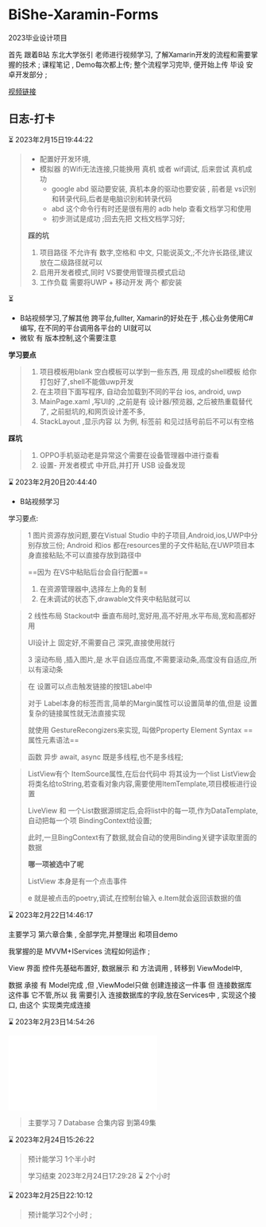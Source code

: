# BiShe-Xaramin-Forms
2023毕业设计项目 

首先 跟着B站 东北大学张引 老师进行视频学习,
了解Xamarin开发的流程和需要掌握的技术 ;
课程笔记 , Demo每次都上传;
整个流程学习完毕, 便开始上传 毕设 安卓开发部分 ;



[视频链接](https://space.bilibili.com/15135791/channel/seriesdetail?sid=1174637)

## 日志-打卡

:hourglass_flowing_sand: 2023年2月15日19:44:22

> * 配置好开发环境,
> * 模拟器 的Wifi无法连接,只能换用 真机 或者 wif调试, 后来尝试  真机成功
>   * google abd 驱动要安装, 真机本身的驱动也要安装 , 前者是 vs识别和转录代码,后者是电脑识别和转录代码
>   * abd 这个命令行有时还是很有用的   adb help 查看文档学习和使用
>   * 初步测试是成功 ;回去先把 文档文档学习好;
>
> **踩的坑**
>
> 1. 项目路径 不允许有 数字,空格和 中文, 只能说英文,;不允许长路径,建议放在二级路径就可以
> 2. 启用开发者模式,同时 VS要使用管理员模式启动
> 3. 工作负载 需要将UWP + 移动开发 两个 都安装



:hourglass_flowing_sand:

* B站视频学习,了解其他 跨平台,fullter,  Xamarin的好处在于 ,核心业务使用C#编写, 在不同的平台调用各平台的 UI就可以
* 微软 有 版本控制,这个需要注意 

**学习要点**

> 1. 项目模板用blank 空白模板可以学到一些东西, 用 现成的shell模板 给你打包好了,shell不能做uwp开发
> 2. 在主项目下面写程序, 自动会加载到不同的平台 ios, android, uwp
> 3. MainPage.xaml ,写UI的 ,之前是有 设计器/预览器, 之后被热重载替代了, 之前挺坑的,和网页设计差不多,
> 4. StackLayout ,显示内容 以 <Label  />为例, 标签前 和见过括号前后不可以有空格

**踩坑**

> 1. OPPO手机驱动老是异常这个需要在设备管理器中进行查看
> 2. 设置- 开发者模式 中开启,并打开 USB 设备发现



:hourglass: 2023年2月20日20:44:40

* B站视频学习 

学习要点:

> 1 图片资源存放问题,要在Vistual Studio 中的子项目,Android,ios,UWP中分别存放三份;
> Android 和ios 都在resources里的子文件粘贴,在UWP项目本身直接粘贴;不可以直接存放到路径中
>
> ==因为 在VS中粘贴后台会自行配置== 
>
> 1. 在资源管理器中,选择左上角的复制
> 2. 在未调试的状态下,drawable文件夹中粘贴就可以

> 2 线性布局 Stackout中 垂直布局时,宽好用,高不好用,水平布局,宽和高都好用
>
> UI设计上 固定好,不需要自己 深究,直接使用就行
>
> 3 滚动布局 ,插入图片,是 水平自适应高度,不需要滚动条,高度没有自适应,所以有滚动条

> 在 设置可以点击触发链接的按钮Label中
>
> 对于 Label本身的标签而言,简单的Margin属性可以设置简单的值,但是 设置复杂的链接属性就无法直接实现
>
> 就使用 GestureRecongizers来实现, 叫做Pproperty Element Syntax ==属性元素语法==
>
> 函数 异步 await, async  既是多线程,也不是多线程;

> ListView有个 ItemSource属性,在后台代码中 将其设为一个list
> ListView会将类名给toString,若查看对象内容,需要使用ItemTemplate,项目模板进行设置
>
> LiveView 和 一个List数据源绑定后,会将list中的每一项,作为DataTemplate,自动把每一个项 BindingContext给设置;
>
> 此时,一旦BingContext有了数据,就会自动的使用Binding关键字读取里面的数据
>
> **哪一项被选中了呢**
>
> ListView 本身是有一个点击事件
>
> e 就是被点击的poetry,调试,在控制台输入 e.Item就会返回该数据的值



:hourglass: 2023年2月22日14:46:17 

主要学习 第六章合集 , 全部学完,并整理出 和项目demo

我掌握的是 MVVM+IServices 流程如何运作 ;

View 界面 控件先基础布置好, 数据展示 和 方法调用 , 转移到 ViewModel中,

数据 承接 有 Model完成 ,但 ,ViewModel只做 创建连接这一件事  但 连接数据库 这件事 它不管,所以 我 需要引入 连接数据库的字段,放在Services中 , 实现这个接口, 由这个 实现类完成连接 

:hourglass: 2023年2月23日14:54:26

<iframe src="//player.bilibili.com/player.html?aid=845292633&bvid=BV1t54y1j76Y&cid=329312439&page=1" scrolling="no" border="0" frameborder="no" framespacing="0" allowfullscreen="true"> </iframe>

> 主要学习 7 Database 合集内容 到第49集

:hourglass: 2023年2月24日15:26:22 

> 预计能学习 1个半小时 
>
> 学习结束  2023年2月24日17:29:28   :hourglass: 2个小时 

:hourglass: 2023年2月25日22:10:12

> 预计能学习2个小时 ;
>
> 
